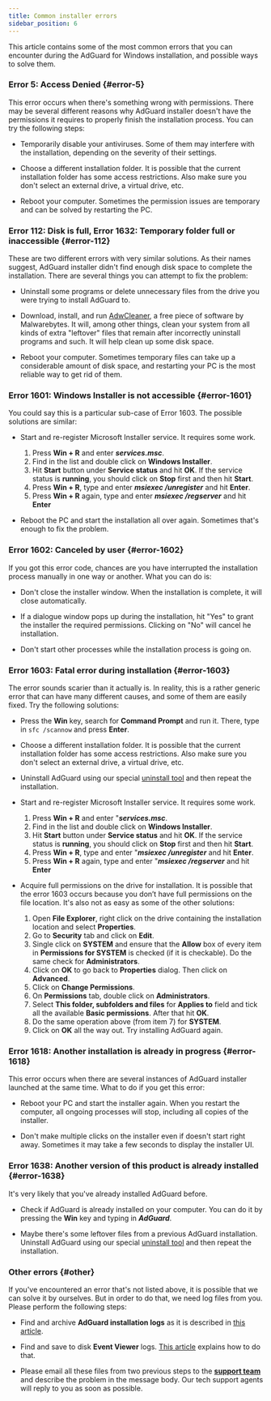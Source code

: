 ```yaml
---
title: Common installer errors
sidebar_position: 6
---
```


This article contains some of the most common errors that you can encounter during the AdGuard for Windows installation, and possible ways to solve them.

### Error 5: Access Denied {#error-5}

This error occurs when there's something wrong with permissions. There may be several different reasons why AdGuard installer doesn't have the permissions it requires to properly finish the installation process. You can try the following steps:

- Temporarily disable your antiviruses. Some of them may interfere with the installation, depending on the severity of their settings.

- Choose a different installation folder. It is possible that the current installation folder has some access restrictions. Also make sure you don't select an external drive, a virtual drive, etc.

- Reboot your computer. Sometimes the permission issues are temporary and can be solved by restarting the PC.

### Error 112: Disk is full, Error 1632: Temporary folder full or inaccessible {#error-112}


These are two different errors with very similar solutions. As their names suggest, AdGuard installer didn't find enough disk space to complete the installation. There are several things you can attempt to fix the problem:

- Uninstall some programs or delete unnecessary files from the drive you were trying to install AdGuard to.

- Download, install, and run [AdwCleaner](http://www.bleepingcomputer.com/download/adwcleaner/), a free piece of software by Malwarebytes. It will, among other things, clean your system from all kinds of extra "leftover" files that remain after incorrectly uninstall programs and such. It will help clean up some disk space.

- Reboot your computer. Sometimes temporary files can take up a considerable amount of disk space, and restarting your PC is the most reliable way to get rid of them.

### Error 1601: Windows Installer is not accessible {#error-1601}

You could say this is a particular sub-case of Error 1603. The possible solutions are similar:

- Start and re-register Microsoft Installer service. It requires some work.

    1) Press **Win + R** and enter ***services.msc***.
    2) Find in the list and double click on **Windows Installer**.
    3) Hit **Start** button under **Service status** and hit **OK**. If the service status is **running**, you should click on **Stop** first and then hit **Start**. 
    4) Press  **Win + R**, type and enter ***msiexec /unregister*** and hit **Enter**.
    5) Press  **Win + R** again, type and enter ***msiexec /regserver*** and hit **Enter**

- Reboot the PC and start the installation all over again. Sometimes that's enough to fix the problem.

### Error 1602: Canceled by user {#error-1602}

If you got this error code, chances are you have interrupted the installation process manually in one way or another. What you can do is:

- Don't close the installer window. When the installation is complete, it will close automatically.

- If a dialogue window pops up during the installation, hit "Yes" to grant the installer the required permissions. Clicking on "No" will cancel he installation.

- Don't start other processes while the installation process is going on.

### Error 1603: Fatal error during installation {#error-1603}

The error sounds scarier than it actually is. In reality, this is a rather generic error that can have many different causes, and some of them are easily fixed. Try the following solutions:

- Press the **Win** key, search for **Command Prompt** and run it. There, type in `sfc /scannow` and press **Enter**.

- Choose a different installation folder. It is possible that the current installation folder has some access restrictions. Also make sure you don't select an external drive, a virtual drive, etc.

- Uninstall AdGuard using our special [uninstall tool](/adguard-for-windows/installation.md#advanced) and then repeat the installation.

- Start and re-register Microsoft Installer service. It requires some work.

    1) Press **Win + R** and enter "***services.msc***.
    2) Find in the list and double click on **Windows Installer**.
    3) Hit **Start** button under **Service status** and hit **OK**. If the service status is **running**, you should click on **Stop** first and then hit **Start**. 
    4) Press  **Win + R**, type and enter "***msiexec /unregister*** and hit **Enter**.
    5) Press  **Win + R** again, type and enter "***msiexec /regserver*** and hit **Enter**

- Acquire full permissions on the drive for installation. It is possible that the error 1603 occurs because you don’t have full permissions on the file location. It's also not as easy as some of the other solutions:

    1) Open **File Explorer**, right click on the drive containing the installation location and select **Properties**.
    2) Go to **Security** tab and click on **Edit**.
    3) Single click on **SYSTEM** and ensure that the **Allow** box of every item in **Permissions for SYSTEM** is checked (if it is checkable). Do the same check for **Administrators**.
    4) Click on **OK** to go back to **Properties** dialog. Then click on **Advanced**.
    5) Click on **Change Permissions**.
    6) On **Permissions** tab, double click on **Administrators**.
    7) Select **This folder, subfolders and files** for **Applies to** field and tick all the available **Basic permissions**. After that hit **OK**.
    8) Do the same operation above (from item 7) for **SYSTEM**.
    9) Click on **OK** all the way out. Try installing AdGuard again.

### Error 1618: Another installation is already in progress {#error-1618}

This error occurs when there are several instances of AdGuard installer launched at the same time. What to do if you get this error:

- Reboot your PC and start the installer again. When you restart the computer, all ongoing processes will stop, including all copies of the installer.

- Don't make multiple clicks on the installer even if doesn't start right away. Sometimes it may take a few seconds to display the installer UI.

### Error 1638: Another version of this product is already installed {#error-1638}

It's very likely that you've already installed AdGuard before.

- Check if AdGuard is already installed on your computer. You can do it by pressing the **Win** key and typing in ***AdGuard***.

- Maybe there's some leftover files from a previous AdGuard installation. Uninstall AdGuard using our special [uninstall tool](/adguard-for-windows/installation.md#advanced) and then repeat the installation.

### Other errors {#other}

If you've encountered an error that's not listed above, it is possible that we can solve it by ourselves. But in order to do that, we need log files from you. Please perform the following steps:

- Find and archive **AdGuard installation logs** as it is described in [this article](/adguard-for-windows/solving-problems/installation-logs.md).

- Find and save to disk **Event Viewer** logs. [This article](/adguard-for-windows/solving-problems/system-logs.md) explains how to do that.

- Please email all these files from two previous steps to the **[support team](/support/contact.md)** and describe the problem in the message body. Our tech support agents will reply to you as soon as possible.